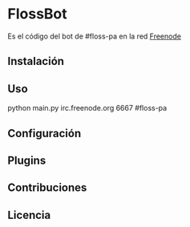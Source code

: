 # FlossBot
Es el código del bot de #floss-pa en la red [Freenode](http://freenode.net/)
## Instalación

## Uso
python main.py irc.freenode.org 6667 \#floss-pa

## Configuración

## Plugins

## Contribuciones

## Licencia
